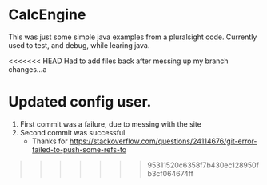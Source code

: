 # CalcEngine
This was just some simple java examples from a pluralsight code.  Currently used to test, and debug, while learing java.

<<<<<<< HEAD
Had to add files back after messing up my branch changes...a

Updated config user.
=======
1. First commit was a failure, due to messing with the site
2. Second commit was successful
   - Thanks for https://stackoverflow.com/questions/24114676/git-error-failed-to-push-some-refs-to
>>>>>>> 95311520c6358f7b430ec128950fb3cf064674ff
